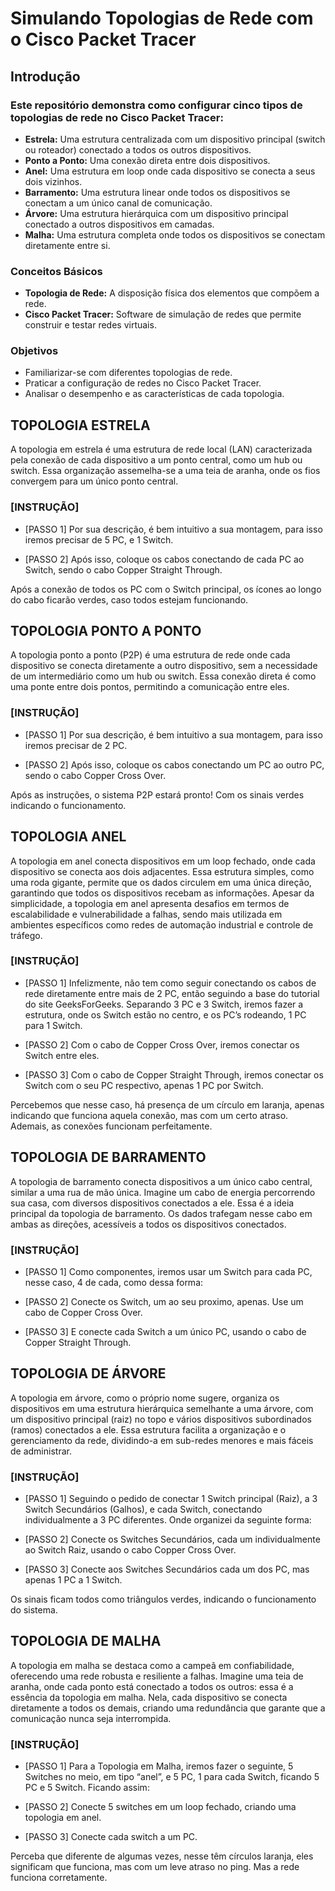 # **Simulando Topologias de Rede com o Cisco Packet Tracer**
## **Introdução**

### Este repositório demonstra como configurar cinco tipos de topologias de rede no Cisco Packet Tracer:

* **Estrela:** Uma estrutura centralizada com um dispositivo principal (switch ou roteador) conectado a todos os outros dispositivos.
* **Ponto a Ponto:** Uma conexão direta entre dois dispositivos.
* **Anel:** Uma estrutura em loop onde cada dispositivo se conecta a seus dois vizinhos.
* **Barramento:** Uma estrutura linear onde todos os dispositivos se conectam a um único canal de comunicação.
* **Árvore:** Uma estrutura hierárquica com um dispositivo principal conectado a outros dispositivos em camadas.
* **Malha:** Uma estrutura completa onde todos os dispositivos se conectam diretamente entre si.

### Conceitos Básicos

* **Topologia de Rede:** A disposição física dos elementos que compõem a rede.
* **Cisco Packet Tracer:** Software de simulação de redes que permite construir e testar redes virtuais.

### Objetivos

* Familiarizar-se com diferentes topologias de rede.
* Praticar a configuração de redes no Cisco Packet Tracer.
* Analisar o desempenho e as características de cada topologia.


## **TOPOLOGIA ESTRELA**

A topologia em estrela é uma estrutura de rede local (LAN) caracterizada pela conexão de cada dispositivo a um ponto central, como um hub ou switch. Essa organização assemelha-se a uma teia de aranha, onde os fios convergem para um único ponto central.

### [INSTRUÇÃO]
* [PASSO 1]
Por sua descrição, é bem intuitivo a sua montagem, para isso iremos precisar de 5 PC, e 1 Switch.

* [PASSO 2]
Após isso, coloque os cabos conectando de cada PC ao Switch, sendo o cabo Copper Straight Through.

Após a conexão de todos os PC com o Switch principal, os ícones ao longo do cabo ficarão verdes, caso todos estejam funcionando. 

## **TOPOLOGIA PONTO A PONTO**

A topologia ponto a ponto (P2P) é uma estrutura de rede onde cada dispositivo se conecta diretamente a outro dispositivo, sem a necessidade de um intermediário como um hub ou switch. Essa conexão direta é como uma ponte entre dois pontos, permitindo a comunicação entre eles.

### [INSTRUÇÃO]

* [PASSO 1]
Por sua descrição, é bem intuitivo a sua montagem, para isso iremos precisar de 2 PC.

* [PASSO 2]
Após isso, coloque os cabos conectando um PC ao outro PC, sendo o cabo Copper Cross Over.

Após as instruções, o sistema P2P estará pronto! Com os sinais verdes indicando o funcionamento.

## **TOPOLOGIA ANEL**

A topologia em anel conecta dispositivos em um loop fechado, onde cada dispositivo se conecta aos dois adjacentes. Essa estrutura simples, como uma roda gigante, permite que os dados circulem em uma única direção, garantindo que todos os dispositivos recebam as informações. Apesar da simplicidade, a topologia em anel apresenta desafios em termos de escalabilidade e vulnerabilidade a falhas, sendo mais utilizada em ambientes específicos como redes de automação industrial e controle de tráfego.

### [INSTRUÇÃO]

* [PASSO 1]
Infelizmente, não tem como seguir conectando os cabos de rede diretamente entre mais de 2 PC, então seguindo a base do tutorial do site GeeksForGeeks. Separando 3 PC e 3 Switch, iremos fazer a estrutura, onde os Switch estão no centro, e os PC’s rodeando, 1 PC para 1 Switch.

* [PASSO 2]
Com o cabo de Copper Cross Over, iremos conectar os Switch entre eles.

* [PASSO 3]
Com o cabo de Copper Straight Through, iremos conectar os Switch com o seu PC respectivo, apenas 1 PC por Switch.

Percebemos que nesse caso, há presença de um círculo em laranja, apenas indicando que funciona aquela conexão, mas com um certo atraso. Ademais, as conexões funcionam perfeitamente.

## **TOPOLOGIA DE BARRAMENTO**

A topologia de barramento conecta dispositivos a um único cabo central, similar a uma rua de mão única. Imagine um cabo de energia percorrendo sua casa, com diversos dispositivos conectados a ele. Essa é a ideia principal da topologia de barramento. Os dados trafegam nesse cabo em ambas as direções, acessíveis a todos os dispositivos conectados.

### [INSTRUÇÃO]

* [PASSO 1]
Como componentes, iremos usar um Switch para cada PC, nesse caso, 4 de cada, como dessa forma:

* [PASSO 2]
Conecte os Switch, um ao seu proximo, apenas. Use um cabo de Copper Cross Over.

* [PASSO 3]
E conecte cada Switch a um único PC, usando o cabo de Copper Straight Through.

## **TOPOLOGIA DE ÁRVORE**

A topologia em árvore, como o próprio nome sugere, organiza os dispositivos em uma estrutura hierárquica semelhante a uma árvore, com um dispositivo principal (raiz) no topo e vários dispositivos subordinados (ramos) conectados a ele. Essa estrutura facilita a organização e o gerenciamento da rede, dividindo-a em sub-redes menores e mais fáceis de administrar.

### [INSTRUÇÃO]

* [PASSO 1]
Seguindo o pedido de conectar 1 Switch principal (Raiz), a 3 Switch Secundários (Galhos), e cada Switch, conectando individualmente a 3 PC diferentes. Onde organizei da seguinte forma:

* [PASSO 2]
Conecte os Switches Secundários, cada um individualmente ao Switch Raiz, usando o cabo Copper Cross Over.

* [PASSO 3]
Conecte aos Switches Secundários cada um dos PC, mas apenas 1 PC a 1 Switch.

Os sinais ficam todos como triângulos verdes, indicando o funcionamento do sistema.

## **TOPOLOGIA DE MALHA**

A topologia em malha se destaca como a campeã em confiabilidade, oferecendo uma rede robusta e resiliente a falhas. Imagine uma teia de aranha, onde cada ponto está conectado a todos os outros: essa é a essência da topologia em malha. Nela, cada dispositivo se conecta diretamente a todos os demais, criando uma redundância que garante que a comunicação nunca seja interrompida.

### [INSTRUÇÃO]

* [PASSO 1]
Para a Topologia em Malha, iremos fazer o seguinte, 5 Switches no meio, em tipo “anel”, e 5 PC, 1 para cada Switch, ficando 5 PC e 5 Switch. Ficando assim:

* [PASSO 2]
Conecte 5 switches em um loop fechado, criando uma topologia em anel.

* [PASSO 3]
Conecte cada switch a um PC.

Perceba que diferente de algumas vezes, nesse têm círculos laranja, eles significam que funciona, mas com um leve atraso no ping. Mas a rede funciona corretamente.
